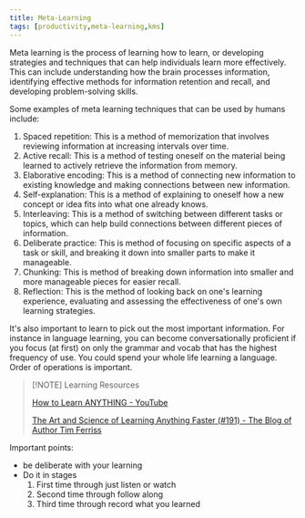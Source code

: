 ```yaml
---
title: Meta-Learning
tags: [productivity,meta-learning,kms]
---
```


Meta learning is the process of learning how to learn, or developing strategies and techniques that can help individuals learn more effectively. This can include understanding how the brain processes information, identifying effective methods for information retention and recall, and developing problem-solving skills.

Some examples of meta learning techniques that can be used by humans include:

1.  Spaced repetition: This is a method of memorization that involves reviewing information at increasing intervals over time.
2.  Active recall: This is a method of testing oneself on the material being learned to actively retrieve the information from memory.
3.  Elaborative encoding: This is a method of connecting new information to existing knowledge and making connections between new information.
4.  Self-explanation: This is a method of explaining to oneself how a new concept or idea fits into what one already knows.
5.  Interleaving: This is a method of switching between different tasks or topics, which can help build connections between different pieces of information.
6.  Deliberate practice: This is method of focusing on specific aspects of a task or skill, and breaking it down into smaller parts to make it manageable.
7.  Chunking: This is method of breaking down information into smaller and more manageable pieces for easier recall.
8.  Reflection: This is the method of looking back on one's learning experience, evaluating and assessing the effectiveness of one's own learning strategies.

It's also important to learn to pick out the most important information. For instance in language learning, you can become conversationally proficient if you focus (at first) on only the grammar and vocab that has the highest frequency of use. You could spend your whole life learning a language. Order of operations is important.

>[!NOTE] Learning Resources
>
>[How to Learn ANYTHING - YouTube](https://www.youtube.com/watch?v=brffDCE5hXs)
>
>[The Art and Science of Learning Anything Faster (#191) - The Blog of Author Tim Ferriss](https://tim.blog/2016/10/06/the-art-and-science-of-learning-anything-faster/)


Important points:
- be deliberate with your learning
- Do it in stages
	1. First time through just listen or watch
	2. Second time through follow along
	3. Third time through record what you learned